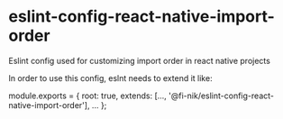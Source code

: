 # eslint-config-react-native-import-order
Eslint config used for customizing import order in react native projects

In order to use this config, eslnt needs to extend it like:

module.exports = {
  root: true,
  extends: [..., '@fi-nik/eslint-config-react-native-import-order'],
  ...
};
